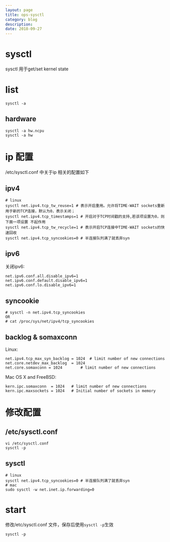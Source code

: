 ```yaml
---
layout: page
title: ops-sysctl
category: blog
description: 
date: 2018-09-27
---
```

# sysctl

sysctl 用于get/set kernel state

# list

	sysctl -a
## hardware

	sysctl -a hw.ncpu
	sysctl -a hw

# ip 配置
/etc/sysctl.conf 中关于ip 相关的配置如下

## ipv4

    # linux
	sysctl net.ipv4.tcp_tw_reuse=1 # 表示开启重用。允许将TIME-WAIT sockets重新用于新的TCP连接，默认为0，表示关闭；
	sysctl net.ipv4.tcp_timestamps=1 # 开启对于TCP时间戳的支持,若该项设置为0，则下面一项设置 不起作用
	sysctl net.ipv4.tcp_tw_recycle=1 # 表示开启TCP连接中TIME-WAIT sockets的快速回收
    sysctl net.ipv4.tcp_syncookies=0 # 半连接队列满了就丢弃syn

## ipv6
关闭ipv6:

    net.ipv6.conf.all.disable_ipv6=1
    net.ipv6.conf.default.disable_ipv6=1
    net.ipv6.conf.lo.disable_ipv6=1

## syncookie
    # sysctl -n net.ipv4.tcp_syncookies
    OR
    # cat /proc/sys/net/ipv4/tcp_syncookies

## backlog & somaxconn
Linux:

    net.ipv4.tcp_max_syn_backlog = 1024  # limit number of new connections
    net.core.netdev_max_backlog  = 1024
    net.core.somaxconn = 1024        # limit number of new connections

Mac OS X and FreeBSD:

    kern.ipc.somaxconn  = 1024   # limit number of new connections
    kern.ipc.maxsockets = 1024   # Initial number of sockets in memory

# 修改配置
## /etc/sysctl.conf
    vi /etc/sysctl.conf
    sysctl -p

## sysctl 

    # linux
    sysctl net.ipv4.tcp_syncookies=0 # 半连接队列满了就丢弃syn
    # mac
    sudo sysctl -w net.inet.ip.forwarding=0

# start
修改/etc/sysctl.conf 文件，保存后使用`sysctl -p`生效

	sysctl -p